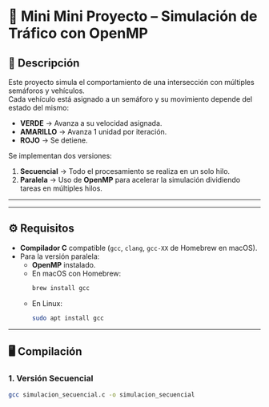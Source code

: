 # 🚦 Mini Mini Proyecto – Simulación de Tráfico con OpenMP

## 📌 Descripción
Este proyecto simula el comportamiento de una intersección con múltiples semáforos y vehículos.  
Cada vehículo está asignado a un semáforo y su movimiento depende del estado del mismo:
- **VERDE** → Avanza a su velocidad asignada.
- **AMARILLO** → Avanza 1 unidad por iteración.
- **ROJO** → Se detiene.

Se implementan dos versiones:
1. **Secuencial** → Todo el procesamiento se realiza en un solo hilo.
2. **Paralela** → Uso de **OpenMP** para acelerar la simulación dividiendo tareas en múltiples hilos.

---

---

## ⚙️ Requisitos
- **Compilador C** compatible (`gcc`, `clang`, `gcc-XX` de Homebrew en macOS).
- Para la versión paralela:
  - **OpenMP** instalado.
  - En macOS con Homebrew:
    ```bash
    brew install gcc
    ```
  - En Linux:
    ```bash
    sudo apt install gcc
    ```

---

## 🖥️ Compilación

### 1. Versión Secuencial
```bash
gcc simulacion_secuencial.c -o simulacion_secuencial
